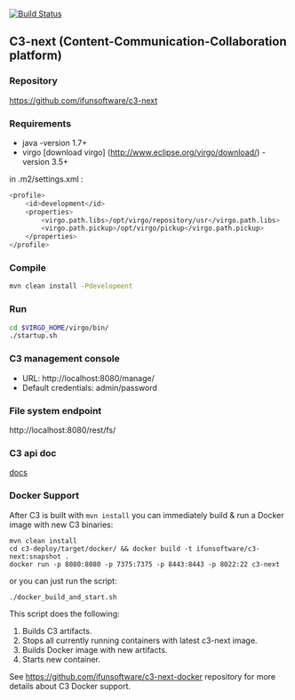 [![Build Status](https://api.travis-ci.org/ifunsoftware/c3-next.png)](https://travis-ci.org/ifunsoftware/c3-next)

C3-next (Content-Communication-Collaboration platform)
----------------------------------------------------------

### Repository

https://github.com/ifunsoftware/c3-next

### Requirements

* java -version  1.7+
* virgo [download virgo] (http://www.eclipse.org/virgo/download/)  -version 3.5+

in .m2/settings.xml :

```bash
<profile>
    <id>development</id>
    <properties>
        <virgo.path.libs>/opt/virgo/repository/usr</virgo.path.libs>
        <virgo.path.pickup>/opt/virgo/pickup</virgo.path.pickup>
    </properties>
</profile>
```

### Compile

```bash
mvn clean install -Pdevelopment
```

### Run

```bash
cd $VIRGO_HOME/virgo/bin/
./startup.sh
```

### C3 management console
* URL: http://localhost:8080/manage/
* Default credentials: admin/password


### File system endpoint

http://localhost:8080/rest/fs/

### C3 api doc

[docs](http://localhost:8080/rest/static/api.html)

### Docker Support

After C3 is built with `mvn install` you can immediately build & run a Docker image with new C3 binaries:

```
mvn clean install
cd c3-deploy/target/docker/ && docker build -t ifunsoftware/c3-next:snapshot .
docker run -p 8080:8080 -p 7375:7375 -p 8443:8443 -p 8022:22 c3-next
```

or you can just run the script:

```
./docker_build_and_start.sh
```

This script does the following:

1. Builds C3 artifacts.
2. Stops all currently running containers with latest c3-next image.
3. Builds Docker image with new artifacts.
4. Starts new container.

See https://github.com/ifunsoftware/c3-next-docker repository for more details about C3 Docker support.
